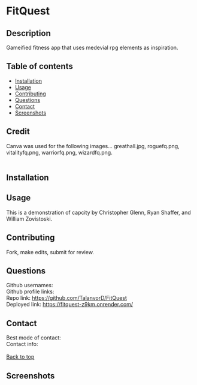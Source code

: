 # FitQuest

## Description
Gameified fitness app that uses medevial rpg elements as inspiration.

## Table of contents

- [Installation](#installation)
- [Usage](#usage)
- [Contributing](#contributing)
- [Questions](#questions)
- [Contact](#contact)
- [Screenshots](#screenshots)

## Credit
Canva was used for the following images... greathall.jpg, roguefq.png, vitalityfq.png, warriorfq.png, wizardfq.png. 
<br/><br/>


## Installation

## Usage
This is a demonstration of capcity by Christopher Glenn, Ryan Shaffer, and William Zovistoski.

## Contributing
Fork, make edits, submit for review.

## Questions
Github usernames:  <br/>
Github profile links:  <br/>
Repo link: https://github.com/TalanvorD/FitQuest <br/>
Deployed link: https://fitquest-z9km.onrender.com/

## Contact
Best mode of contact:  <br/>
Contact info:  <br/>
<br/>
[Back to top](#FitQuest)

## Screenshots